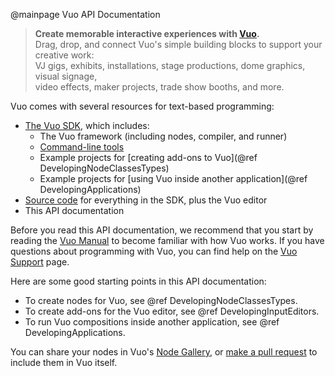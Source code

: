 @mainpage Vuo API Documentation

> **Create memorable interactive experiences with [Vuo](https://vuo.org).**  
> Drag, drop, and connect Vuo's simple building blocks to support your creative work:  
> VJ gigs, exhibits, installations, stage productions, dome graphics, visual signage,  
> video effects, maker projects, trade show booths, and more.

Vuo comes with several resources for text-based programming:

   - [The Vuo SDK](https://vuo.org/releases), which includes:
      - The Vuo framework (including nodes, compiler, and runner)
      - [Command-line tools](https://doc.vuo.org/@vuoVersion/manual/the-command-line-tools.xhtml)
      - Example projects for [creating add-ons to Vuo](@ref DevelopingNodeClassesTypes)
      - Example projects for [using Vuo inside another application](@ref DevelopingApplications)
   - [Source code](https://github.com/vuo/vuo) for everything in the SDK, plus the Vuo editor
   - This API documentation

Before you read this API documentation, we recommend that you start by reading the [Vuo Manual](https://doc.vuo.org/@vuoVersion/manual) to become familiar with how Vuo works. If you have questions about programming with Vuo, you can find help on the [Vuo Support](https://vuo.org/support) page.

Here are some good starting points in this API documentation: 

   - To create nodes for Vuo, see @ref DevelopingNodeClassesTypes.
   - To create add-ons for the Vuo editor, see @ref DevelopingInputEditors.
   - To run Vuo compositions inside another application, see @ref DevelopingApplications.

You can share your nodes in Vuo's [Node Gallery](https://vuo.org/nodes), or [make a pull request](https://github.com/vuo/vuo/pulls) to include them in Vuo itself.
